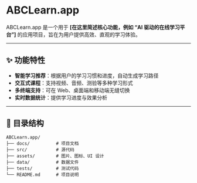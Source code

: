 # ABCLearn.app

ABCLearn.app 是一个用于 **[在这里简述核心功能，例如 “AI 驱动的在线学习平台”]** 的应用项目，旨在为用户提供高效、直观的学习体验。

---

## ✨ 功能特性
- **智能学习推荐**：根据用户的学习习惯和进度，自动生成学习路径
- **交互式课程**：支持视频、音频、测验等多种学习形式
- **多终端支持**：可在 Web、桌面端和移动端无缝切换
- **实时数据统计**：提供学习进度与效果分析

---

## 📂 目录结构

```plaintext
ABCLearn.app/
├── docs/          # 项目文档
├── src/           # 源代码
├── assets/        # 图片、图标、UI 设计
├── data/          # 数据文件
├── tests/         # 测试代码
└── README.md      # 项目说明
